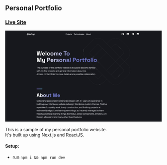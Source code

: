 ## Personal Portfolio

### [Live Site](https://novatchii-vasile.netlify.app)

![Portfolio Website](public/images/screenshot.jpg)

This is a sample of my personal portfolio website.  
It's built up using Next.js and ReactJS.

#### Setup:
- run ```npm i && npm run dev```
